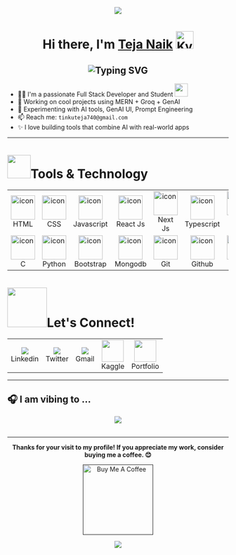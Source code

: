 <p align="center">
  <img src="https://capsule-render.vercel.app/api?type=waving&color=00f6ff&height=100&section=header&text=Welcome%20to%20my%20GitHub!&fontAlign=50&fontAlignY=40&fontColor=ffffff"/>
</p>


<h1 align="center">Hi there, I'm <a href="https://tejanaik15.github.io/personal-portfolio/">Teja Naik</a> <img height="40" alt="Kyubey" src="https://raw.githubusercontent.com/innng/innng/master/assets/kyubey.gif"/></h1>





<h2 align="center"><img src="https://readme-typing-svg.demolab.com?font=Fira+Code&pause=1000&color=9B72FF&random=false&width=435&lines=%22Learning%2C+Living%2C+and+Leveling+up.%22" alt="Typing SVG" />

</h2>





- 🧑‍💻  I'm a passionate Full Stack Developer and Student  <img src="https://media.giphy.com/media/WUlplcMpOCEmTGBtBW/giphy.gif" width="30">
- 🚀 Working on cool projects using MERN + Groq + GenAI 
- 🧪 Experimenting with AI tools, GenAI UI, Prompt Engineering
-  📫 Reach me: `tinkuteja740@gmail.com`  
- ✨ I love building tools that combine AI with real-world apps



---
<h1><img src="https://media.tenor.com/Pnb_hVWq2sgAAAAj/on-process-dig.gif" width="53" height="53"/>Tools & Technology </h1>

<table align="center" class="table table-dark">
  <tr bg-dark>
   <td align="center" widht="90">
      <img src="https://skillicons.dev/icons?i=html" alt="icon" width="55" height="55" />
      <br>HTML
    </td>
    <td align="center" widht="90">
      <img src="https://skillicons.dev/icons?i=css" alt="icon" width="55" height="55" />
      <br>CSS
    </td>
    <td align="center" width="90">
      <img src="https://skillicons.dev/icons?i=js" alt="icon" width="55" height="55" />
      <br>Javascript
    </td>
    <td align="center" widht="90">
      <img src="https://skillicons.dev/icons?i=react" alt="icon" width="55" height="55" />
      <br>React Js
    </td>
    <td align="center" width="90">
      <img src="https://skillicons.dev/icons?i=nextjs" alt="icon" width="55" height="55" />
      <br>Next Js
    </td>
    <td align="center" width="90">
      <img src="https://skillicons.dev/icons?i=ts" width="55" height="55" alt="icon" />
      <br>Typescript
    </td>
    <td align="center" width="90">
      <img src="https://skillicons.dev/icons?i=nodejs" alt="icon" width="55" height="55" />
      <br>Node Js
    </td>
   <td align="center" widht="90">
      <img src="https://skillicons.dev/icons?i=express" alt="icon" width="55" height="55" />
      <br>Express
    </td>
   <td align="center" widht="90">
      <img src="https://skillicons.dev/icons?i=mysql" alt="icon" width="55" height="55" />
      <br>MySQL
    </td>
  </tr>
  <tr>
     <td align="center" widht=90>
      <img src="https://skillicons.dev/icons?i=c" alt="icon" width="55" height="55" />
      <br>C
     </td>
     <td align="center" widht=90>
      <img src="https://skillicons.dev/icons?i=py" alt="icon" width="55" height="55" />
      <br>Python
     </td>
     <td align="center" width="90">
      <img src="https://skillicons.dev/icons?i=bootstrap" alt="icon" width="55" height="55" />
      <br>Bootstrap
    </td>
    <td align="center" width="90">
      <img src="https://skillicons.dev/icons?i=mongodb" alt="icon" width="55" height="55" />
      <br>Mongodb
    </td>
    <td align="center" width="90">
      <img src="https://skillicons.dev/icons?i=git" alt="icon" width="55" height="55" />
      <br>Git
    </td>
    <td align="center" widht="90">
      <img src="https://skillicons.dev/icons?i=github" alt="icon" width="55" height="55" />
      <br>Github
    </td>
    <td align="center" widht=90>
      <img src="https://skillicons.dev/icons?i=vercel" alt="icon" width="55" height="55" />
      <br>Vercel
    </td>
    <td align="center" width="90">
      <img src="https://skillicons.dev/icons?i=vite" width="55" height="55" alt="linux" />
      <br>Vite
    </td>
    <td align="center" width="90">
      <img src="https://skillicons.dev/icons?i=redux" width="55" height="55" alt="md" />
      <br>Redux
    </td>
  </tr>
</table>





<h1><img src="https://raw.githubusercontent.com/ShahriarShafin/ShahriarShafin/main/Assets/handshake.gif" width="90px" style="max-width: 100%; user-select: auto;">Let's Connect! </h1>



<table align="" class="table table-dark">
  <tr bg-dark>
    <td align="center" widht=90>
        <a href="https://www.instagram.com/eren_yeager9_" target="_blank">
            <img src="https://skillicons.dev/icons?i=linkedin" />
        </a>
      <br>Linkedin
    </td>
    <td align="center" widht=90>
        <a href="https://www.instagram.com/eren_yeager9_" target="_blank">
            <img src="https://skillicons.dev/icons?i=twitter" />
        </a>
        <br>Twitter
    </td>
   <td align="center" widht=90>
        <a href="mailto:tinkuteja740.com" target="_blank">
            <img src="https://skillicons.dev/icons?i=gmail&theme=light" />
        </a>
        <br>Gmail
    </td>
   <td align="center" widht=90>
        <a href="https://www.instagram.com/eren_yeager9_" target="_blank">
            <img src="https://github.com/user-attachments/assets/179b4b64-aa51-425b-81bc-4ab102cc4494" width="50">
        </a>
        <br>Kaggle
   </td>
    <td align="center" widht=90>
        <a href="https://tejanaik15.github.io/personal-portfolio/" target="_blank">
            <img src="https://user-images.githubusercontent.com/74038190/212284087-bbe7e430-757e-4901-90bf-4cd2ce3e1852.gif" width="50">
        </a>
        <br>Portfolio
    </td>

  </tr>
</table>

---
## 🎧 I am vibing to ...
<div align="center">
  
  <img src ="https://spotify-recently-played-readme.vercel.app/api?user=yiaf2fzhgezc1sc5384i1u364&count=2"/>
</div>
<br>






---

<p align="center">
  <b>Thanks for your visit to my profile! If you appreciate my work, consider buying me a coffee. 😊</b>
</p>

<p align="center">
  <a href="" target="_blank">
    <img src="https://cdn.buymeacoffee.com/buttons/v2/default-red.png" alt="Buy Me A Coffee" width="160"/>
  </a>
</p>




<p align="center"> <img src="https://capsule-render.vercel.app/api?type=waving&color=00f6ff&height=120&section=footer" /> </p>




















